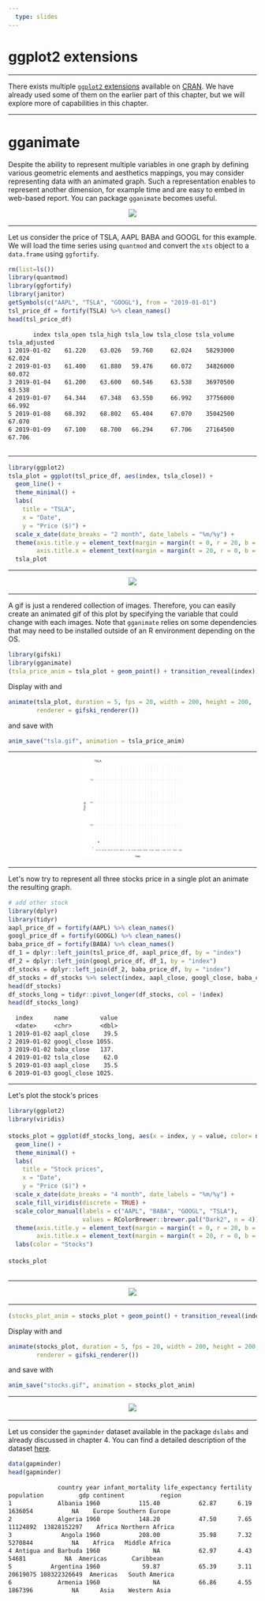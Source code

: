 ```yaml
---
  type: slides
---
```


# ggplot2 extensions

---

There exists multiple [`ggplot2` extensions](https://exts.ggplot2.tidyverse.org/) available on [CRAN](https://cran.r-project.org/). We have already used some of them on the earlier part of this chapter, but we will explore more of capabilities in this chapter.

---

# gganimate

Despite the ability to represent multiple variables in one graph by defining various geometric elements and aesthetics mappings, you may consider representing data with an animated graph. Such a representation enables to represent another dimension, for example time and are easy to embed in web-based report. You can package `gganimate` becomes useful.

<div style="text-align:center"><img src="hexgganimate.png" alt=" " width="50%"></div>

---

Let us consider the price of TSLA, AAPL BABA and GOOGL for this example. We will load the time series using `quantmod` and convert the `xts` object to a `data.frame` using `ggfortify`. 


```R
rm(list=ls())
library(quantmod)
library(ggfortify)
library(janitor)
getSymbols(c("AAPL", "TSLA", "GOOGL"), from = "2019-01-01")
tsl_price_df = fortify(TSLA) %>% clean_names()
head(tsl_price_df)
```


```out
       index tsla_open tsla_high tsla_low tsla_close tsla_volume tsla_adjusted
1 2019-01-02    61.220    63.026   59.760     62.024    58293000        62.024
2 2019-01-03    61.400    61.880   59.476     60.072    34826000        60.072
3 2019-01-04    61.200    63.600   60.546     63.538    36970500        63.538
4 2019-01-07    64.344    67.348   63.550     66.992    37756000        66.992
5 2019-01-08    68.392    68.802   65.404     67.070    35042500        67.070
6 2019-01-09    67.100    68.700   66.294     67.706    27164500        67.706


```

---



```R
library(ggplot2)
tsla_plot = ggplot(tsl_price_df, aes(index, tsla_close)) +
  geom_line() +
  theme_minimal() +
  labs(
    title = "TSLA",
    x = "Date", 
    y = "Price ($)") + 
  scale_x_date(date_breaks = "2 month", date_labels = "%m/%y") +
  theme(axis.title.y = element_text(margin = margin(t = 0, r = 20, b = 0, l = 0)),
        axis.title.x = element_text(margin = margin(t = 20, r = 0, b = 0, l = 0))) 
  tsla_plot
```
        
---
     
<div style="text-align:center"><img src="tsla1.png" alt=" " width="40%"></div>

---

A gif is just a rendered collection of images. Therefore, you can easily create an animated gif of this plot by specifying the variable that could change with each images. Note that `gganimate` relies on some dependencies that may need to be installed outside of an R environment depending on the OS.

```R
library(gifski)
library(gganimate)
(tsla_price_anim = tsla_plot + geom_point() + transition_reveal(index))
```

Display with and 

```R
animate(tsla_plot, duration = 5, fps = 20, width = 200, height = 200, 
        renderer = gifski_renderer())

```

and save with
```R
anim_save("tsla.gif", animation = tsla_price_anim)
```

---

<div style="text-align:center"><img src="tsla.gif" alt=" " width="40%"></div>


---

Let's now try to represent all three stocks price in a single plot an animate the resulting graph.


```R
# add other stock
library(dplyr)
library(tidyr)
aapl_price_df = fortify(AAPL) %>% clean_names()
googl_price_df = fortify(GOOGL) %>% clean_names()
baba_price_df = fortify(BABA) %>% clean_names()
df_1 = dplyr::left_join(tsl_price_df, aapl_price_df, by = "index")
df_2 = dplyr::left_join(googl_price_df, df_1, by = "index")
df_stocks = dplyr::left_join(df_2, baba_price_df, by = "index")
df_stocks = df_stocks %>% select(index, aapl_close, googl_close, baba_close, tsla_close)
head(df_stocks)
df_stocks_long = tidyr::pivot_longer(df_stocks, col = !index)
head(df_stocks_long)
```

```out
  index      name         value
  <date>     <chr>        <dbl>
1 2019-01-02 aapl_close    39.5
2 2019-01-02 googl_close 1055. 
3 2019-01-02 baba_close   137. 
4 2019-01-02 tsla_close    62.0
5 2019-01-03 aapl_close    35.5
6 2019-01-03 googl_close 1025. 
```


---

Let's plot the stock's prices

```R
library(ggplot2)
library(viridis)

stocks_plot = ggplot(df_stocks_long, aes(x = index, y = value, color= name)) +
  geom_line() +
  theme_minimal() +
  labs(
    title = "Stock prices",
    x = "Date", 
    y = "Price ($)") + 
  scale_x_date(date_breaks = "4 month", date_labels = "%m/%y") +
  scale_fill_viridis(discrete = TRUE) +
  scale_color_manual(labels = c("AAPL", "BABA", "GOOGL", "TSLA"),
                     values = RColorBrewer::brewer.pal("Dark2", n = 4))+
  theme(axis.title.y = element_text(margin = margin(t = 0, r = 20, b = 0, l = 0)),
        axis.title.x = element_text(margin = margin(t = 20, r = 0, b = 0, l = 0))) +
  labs(color = "Stocks")

stocks_plot
      
``` 

---


<div style="text-align:center"><img src="stock1.png" alt=" " width="40%"></div>



---


```R
(stocks_plot_anim = stocks_plot + geom_point() + transition_reveal(index))
```
  

Display with and 

```R
animate(stocks_plot, duration = 5, fps = 20, width = 200, height = 200, 
        renderer = gifski_renderer())

```

and save with
```R
anim_save("stocks.gif", animation = stocks_plot_anim)
```

---


<div style="text-align:center"><img src="stocks.gif" alt=" " width="40%"></div>


---


Let us consider the `gapminder` dataset available in the package `dslabs` and already discussed in chapter 4. You can find a detailed description of the dataset [here](https://stat.ethz.ch/R-manual/R-devel/library/datasets/html/iris.html).


```R
data(gapminder)
head(gapminder)
``` 



```out
              country year infant_mortality life_expectancy fertility population          gdp continent          region
1             Albania 1960           115.40           62.87      6.19    1636054           NA    Europe Southern Europe
2             Algeria 1960           148.20           47.50      7.65   11124892  13828152297    Africa Northern Africa
3              Angola 1960           208.00           35.98      7.32    5270844           NA    Africa   Middle Africa
4 Antigua and Barbuda 1960               NA           62.97      4.43      54681           NA  Americas       Caribbean
5           Argentina 1960            59.87           65.39      3.11   20619075 108322326649  Americas   South America
6             Armenia 1960               NA           66.86      4.55    1867396           NA      Asia    Western Asia
``` 

